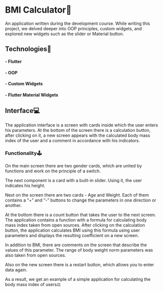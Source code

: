 # BMI Calculator🩻

An application written during the development course. While writing this project, we delved deeper into OOP 
principles, custom widgets, and explored new widgets such as the slider or Material button.

## Technologies🔧

#### - Flutter
#### - OOP
#### - Custom Widgets
#### - Flutter Material Widgets

## Interface💻

The application interface is a screen with cards inside which the user enters his parameters. 
At the bottom of the screen there is a calculation button, after clicking on it, a new screen 
appears with the calculated body mass index of the user and a comment in accordance with his indicators.

### Functionality🕹

On the main screen there are two gender cards, which are united by functions and work on 
the principle of a switch.

The next component is a card with a built-in slider. Using it, the user indicates his height.

Next on the screen there are two cards - Age and Weight. Each of them contains a “+” and “-” buttons 
to change the parameters in one direction or another.

At the bottom there is a count button that takes the user to the next screen. The application contains a 
function with a formula for calculating body mass index taken from open sources. After clicking on the 
calculation button, the application calculates BMI using this formula using user parameters and displays 
the resulting coefficient on a new screen.

In addition to BMI, there are comments on the screen that describe the values of this parameter. 
The range of body weight norm parameters was also taken from open sources.

Also on the new screen there is a restart button, which allows you to enter data again.

As a result, we get an example of a simple application for calculating the body mass index of users⚖️
